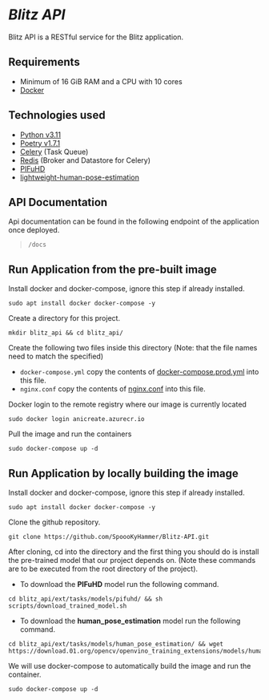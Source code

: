 
# ***Blitz API***

Blitz API is a RESTful service for the Blitz application.

## Requirements
- Minimum of 16 GiB RAM and a CPU with 10 cores 
- [Docker](https://docs.docker.com/)

## Technologies used
- [Python v3.11](https://www.python.org/downloads/)
- [Poetry v1.7.1](https://python-poetry.org/)
-  [Celery](https://docs.celeryq.dev/en/stable/index.html) (Task Queue)
-  [Redis](https://redis.io/) (Broker and Datastore for Celery)
- [PIFuHD](https://github.com/facebookresearch/pifuhd)
- [lightweight-human-pose-estimation](https://github.com/Daniil-Osokin/lightweight-human-pose-estimation.pytorch)

## API Documentation
Api documentation can be found in the following endpoint of the 
application once deployed.
> `/docs`

## Run Application from the pre-built image
Install docker and docker-compose, ignore this step if already installed.
```
sudo apt install docker docker-compose -y
```

Create a directory for this project.
```
mkdir blitz_api && cd blitz_api/
```

Create the following two files inside this directory (Note: that the file names need to match the specified)
- `docker-compose.yml` copy the contents of [docker-compose.prod.yml](https://github.com/SpoooKyHammer/Blitz-API/blob/main/docker-compose.prod.yml) into this file.
- `nginx.conf` copy the contents of [nginx.conf](https://github.com/SpoooKyHammer/Blitz-API/blob/main/nginx.conf) into this file.

Docker login to the remote registry where our image is currently located
```
sudo docker login anicreate.azurecr.io
```

Pull the image and run the containers
```
sudo docker-compose up -d
```

## Run Application by locally building the image
Install docker and docker-compose, ignore this step if already installed.
```
sudo apt install docker docker-compose -y
```

Clone the github repository.
```
git clone https://github.com/SpoooKyHammer/Blitz-API.git
```

After cloning, cd into the directory and the first thing you should do is install the pre-trained model that our project depends on. (Note these commands are to be executed from the root directory of the project).
- To download the **PIFuHD** model run the following command. <br>
```
cd blitz_api/ext/tasks/models/pifuhd/ && sh scripts/download_trained_model.sh
```

- To download the **human_pose_estimation** model run the following command.
 ```
 cd blitz_api/ext/tasks/models/human_pose_estimation/ && wget https://download.01.org/opencv/openvino_training_extensions/models/human_pose_estimation/checkpoint_iter_370000.pth
 ```
 
We will use docker-compose to automatically build the image and run the container.
```
sudo docker-compose up -d
```
